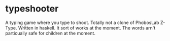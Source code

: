 typeshooter
===========

A typing game where you type to shoot.
Totally not a clone of PhobosLab Z-Type.
Written in haskell.
It sort of works at the moment.
The words arn't particually safe for children at the moment.

